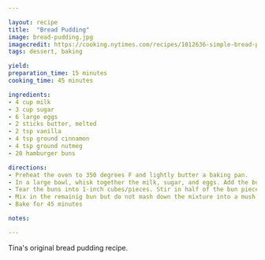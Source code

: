 ```yaml
---

layout: recipe
title:  "Bread Pudding"
image: bread-pudding.jpg
imagecredit: https://cooking.nytimes.com/recipes/1012636-simple-bread-pudding
tags: dessert, baking

yield: 
preparation_time: 15 minutes
cooking_time: 45 minutes

ingredients:
- 4 cup milk
- 3 cup sugar
- 6 large eggs
- 2 sticks butter, melted
- 2 tsp vanilla
- 4 tsp ground cinnamon
- 4 tsp ground nutmeg
- 20 hamburger buns

directions:
- Preheat the oven to 350 degrees F and lightly butter a baking pan.
- In a large bowl, whisk together the milk, sugar, and eggs. Add the butter, vanilla, cinnamon, and nutmeg a little at a time, whisking in between.
- Tear the buns into 1-inch cubes/pieces. Stir in half of the bun pieces and mash down the mixture.
- Mix in the remainig bun but do not mash down the mixture into a mush. Just stir the ingredients until the remaining buns are coated.
- Bake for 45 minutes

notes:

---
```


Tina's original bread pudding recipe.
